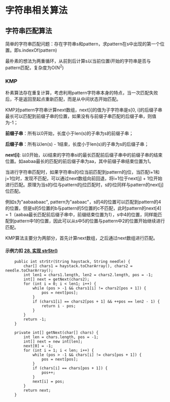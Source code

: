 # 字符串相关算法

## 字符串匹配算法

简单的字符串匹配问题：存在字符串s和pattern，求pattern在s中出现的第一个位置。即s.indexOf(pattern)

最朴素的想法为两重循环，从前到后计算s以当前位置i开始的字符串是否与pattern匹配，复杂度为O(N<sup>2</sup>)

### KMP

朴素算法存在重复计算，考虑利用pattern字符串本身的特点，当一次匹配失败后，不是返回至起点重新匹配，而是从中间状态开始匹配。

KMP对pattern字符串计算next数组，next[i]的值为子字符串是s[0, i]的后缀子串最长可以匹配到前缀子串的位置，如果没有与前缀子串匹配的后缀子串，则值为-1；

**前缀子串**：所有以0开始，长度小于len(s)的子串为s的前缀子串；

**后缀子串**：所有以len(s) - 1结束，长度小于len(s)的子串为s的后缀子串；

**next[i]**: 以0开始，以i结束的字符串si的最长匹配前后缀子串中的前缀子串的结束位置。如aabaa最长的匹配的前后缀子串为aa，其中前缀子串结束位置为1。

当进行字符串匹配时，如果字符串s的i位当前匹配到pattern的j位，当匹配i+1和j+1位时，发现不匹配，可以通过next数组向前回退，将i+1位于next[j] + 1位开始进行匹配。原理为当s的i位与pattern的j位匹配时，s的i位同样与pattern的next[j]位匹配。

例如s为"aabaabaac", pattern为"aabaac"，s的4的位置可以匹配到pattern的4的位置，但是s的5位置的b与pattern的5位置的c不匹配，此时pattern的next[4] = 1（aabaa最长匹配前后缀子串中，前缀结束位置为1），s中4的位置，同样能匹配到pattern中1的位置，因此可以从s中5的位置与pattern中2的位置开始继续进行匹配。

KMP算法主要分为两部分，首先计算next数组，之后通过next数组进行匹配。

#### 示例力扣 [28. 实现 strStr()](https://leetcode-cn.com/problems/implement-strstr/)

```
    public int strStr(String haystack, String needle) {
        char[] chars1 = haystack.toCharArray(), chars2 = needle.toCharArray();
        int len1 = chars1.length, len2 = chars2.length, pos = -1;
        int[] next = getNext(chars2);
        for (int i = 0; i < len1; i++) {
            while (pos > -1 && chars1[i] != chars2[pos + 1]) {
                pos = next[pos];
            }
            if (chars1[i] == chars2[pos + 1] && ++pos == len2 - 1) {
                return i - pos;
            }
        }
        return -1;
    }

    private int[] getNext(char[] chars) {
        int len = chars.length, pos = -1;
        int[] next = new int[len];
        next[0] = -1;
        for (int i = 1; i < len; i++) {
            while (pos > -1 && chars[i] != chars[pos + 1]) {
                pos = next[pos];
            }
            if (chars[i] == chars[pos + 1]) {
                pos++;
            }
            next[i] = pos;
        }
        return next;
    }
```
